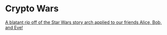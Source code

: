 # Crypto Wars

[A blatant rip off of the Star Wars story arch applied to our friends Alice, Bob, and Eve!](https://burrrata.github.io/crypto_wars/)
